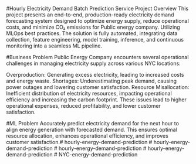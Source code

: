 #Hourly Electricity Demand Batch Prediction Service
Project Overview
This project presents an end-to-end, production-ready electricity demand forecasting system designed to optimize energy supply, reduce operational costs, and minimize CO₂ emissions for Public energy company. Utilizing MLOps best practices. The solution is fully automated, integrating data collection, feature engineering, model training, inference, and continuous monitoring into a seamless ML pipeline.



#Business Problem
Public Energy Company encounters several operational challenges in managing electricity supply across various NYC locations:

Overproduction: Generating excess electricity, leading to increased costs and energy waste.
Shortages: Underestimating peak demand, causing power outages and lowering customer satisfaction.
Resource Misallocation: Inefficient distribution of electricity resources, impacting operational efficiency and increasing the carbon footprint.
These issues lead to higher operational expenses, reduced profitability, and lower customer satisfaction.

#ML Problem
Accurately predict electricity demand for the next hour to align energy generation with forecasted demand. This ensures optimal resource allocation, enhances operational efficiency, and improves customer satisfaction.#   h o u r l y - e n e r g y - d e m a n d - p r e d i c t i o n  
 #   h o u r l y - e n e r g y - d e m a n d - p r e d i c t i o n  
 #   h o u r l y - e n e r g y - d e m a n d - p r e d i c t i o n  
 #   h o u r l y - e n e r g y - d e m a n d - p r e d i c t i o n  
 #   N Y C - e n e r g y - d e m a n d - p r e d i c t i o n  
 
